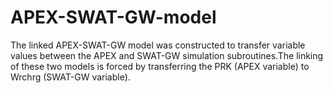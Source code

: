 # APEX-SWAT-GW-model
The linked APEX-SWAT-GW model was constructed to transfer variable values between the APEX and SWAT-GW simulation subroutines.The linking of these two models is forced by transferring the PRK (APEX variable) to Wrchrg (SWAT-GW variable).
